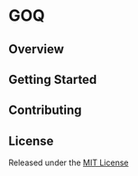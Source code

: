 # GOQ

## Overview

## Getting Started

## Contributing

## License

Released under the [MIT License](https://github.com/pureugong/goq/blob/master/LICENSE)
